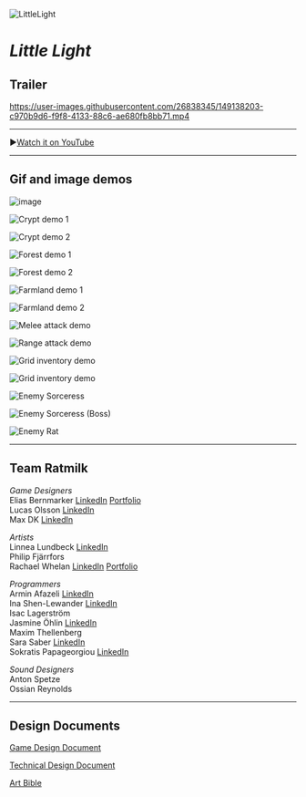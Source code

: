 ![LittleLight](https://user-images.githubusercontent.com/26838345/149141278-4680db5c-d44d-46a3-9fae-cc4a65188fe7.png)

# *Little Light*

## Trailer

https://user-images.githubusercontent.com/26838345/149138203-c970b9d6-f9f8-4133-88c6-ae680fb8bb71.mp4

---
▶️[Watch it on YouTube](https://www.youtube.com/watch?v=vRLdABADsNg)

---

## Gif and image demos

![image](https://user-images.githubusercontent.com/26838345/149140477-4dedfb8c-ac73-49bb-b82f-6eba276981d8.png)

![Crypt demo 1](https://user-images.githubusercontent.com/26838345/149138264-a157d2f7-ee81-4433-9b3a-1a876561d754.png)

![Crypt demo 2](https://user-images.githubusercontent.com/26838345/149138282-17fdb89b-b731-4487-acdb-9cc127cd6dd3.gif)

![Forest demo 1](https://user-images.githubusercontent.com/26838345/149138343-cd7144a6-4ac5-4c91-a630-7e6ac6551423.png)

![Forest demo 2](https://user-images.githubusercontent.com/26838345/149138374-9b5dd40a-ffd6-4418-a84a-ca834939867d.png)

![Farmland demo 1](https://user-images.githubusercontent.com/26838345/149138400-646608c0-497f-448e-b2ff-7a410d13a259.png)

![Farmland demo 2](https://user-images.githubusercontent.com/26838345/149138414-50c9d503-3e00-4e30-9d43-cdbdfca3e7dc.png)

![Melee attack demo](https://user-images.githubusercontent.com/26838345/149138455-c00b2738-91c1-4d86-918f-64547bb293eb.gif)

![Range attack demo](https://user-images.githubusercontent.com/26838345/149138471-ad4e77cc-065a-4a84-a74d-91377ef49814.gif)

![Grid inventory demo](https://user-images.githubusercontent.com/26838345/149138439-4069c4e1-f982-44de-b246-0f353d151687.gif)

![Grid inventory demo](https://user-images.githubusercontent.com/26838345/149138528-7de3ae2b-7ec6-4f09-8f83-41a9d0098b2a.gif)

![Enemy Sorceress](https://user-images.githubusercontent.com/26838345/149138546-c3ca2832-78ea-4da0-b699-e66ff0fb4c58.gif)

![Enemy Sorceress (Boss)](https://user-images.githubusercontent.com/26838345/149138557-dbcd2347-c02e-42b2-9ecc-cbcb9bfec0b2.gif)

![Enemy Rat](https://user-images.githubusercontent.com/26838345/149138566-77586a6a-0982-4e19-9e9a-65d913fb7995.png)

---

## Team Ratmilk

*Game Designers*  
Elias Bernmarker [LinkedIn](https://www.linkedin.com/in/elias-bernmarker-0733a9203/) [Portfolio](https://ivinsiblee.wixsite.com/eliasbernmarker)  
Lucas Olsson [LinkedIn](https://www.linkedin.com/in/lucasolsson/)  
Max DK [LinkedIn](https://www.linkedin.com/in/max-dk-5641b5224/)  

*Artists*  
Linnea Lundbeck [LinkedIn](https://www.linkedin.com/in/linnea-lundbeck-844398220/)  
Philip Fjärrfors  
Rachael Whelan [LinkedIn](https://www.linkedin.com/in/rachaelmai/) [Portfolio](https://www.behance.net/rachaelmai)  

*Programmers*  
Armin Afazeli [LinkedIn](https://www.linkedin.com/in/arminafazeli/)  
Ina Shen-Lewander [LinkedIn](https://www.linkedin.com/in/inashen-lewander/)   
Isac Lagerström  
Jasmine Öhlin [LinkedIn](https://www.linkedin.com/in/jasmine-%C3%B6hlin-712840209/?originalSubdomain=se)  
Maxim Thellenberg  
Sara Saber [LinkedIn](https://www.linkedin.com/in/sara-saber-6b0804b6/)  
Sokratis Papageorgiou [LinkedIn](https://www.linkedin.com/in/sokratis-papageorgiou-b26b1652/)  

*Sound Designers*  
Anton Spetze  
Ossian Reynolds  

---

## Design Documents

[Game Design Document](https://docs.google.com/document/d/1VlvQfAAyDRV_5clSv5CXkvC_Gbl9flvN0xNwy1j0iXw/edit?usp=sharing)

[Technical Design Document](https://docs.google.com/document/d/14_kPh5Px-M0-tvk30CJfV00Fr18ghlfXW67qha9tHhY/edit?usp=sharing)

[Art Bible](https://docs.google.com/document/d/1w2hx_DtyuTP9tuc-raHeT1AwZhpjA_SCQVNMO1HiSQc/edit?usp=sharing)
